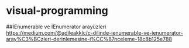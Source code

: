 # visual-programming

##İEnumerable ve İEnumerator arayüzleri
https://medium.com/@adileakklc/c-dilinde-ienumerable-ve-ienumerator-aray%C3%BCzleri-derinlemesine-i%CC%87nceleme-18c8b125e788
